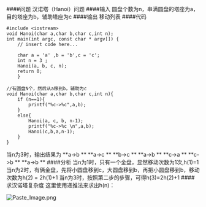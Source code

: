 ####问题
汉诺塔（Hanoi）问题
####输入
圆盘个数为n，串满圆盘的塔座为a，目的塔座为b，辅助塔座为c
####输出
移动列表
####代码

    #include <iostream>
    void Hanoi(char a,char b,char c,int n);
    int main(int argc, const char * argv[]) {
	    // insert code here...
	    
	    char a = 'a' ,b = 'b',c = 'c';
	    int n = 3 ;
	    Hanoi(a, b, c, n);
	    return 0;
	    }

    //有圆盘N个，然后从a移到b，辅助为c
    void Hanoi(char a,char b,char c,int n){
	    if (n==1){
	        printf("%c->%c",a,b);
	    }
	    else{
	        Hanoi(a, c, b, n-1);
	        printf("%c->%c \n",a,b);
	        Hanoi(c,b,a,n-1);
	    }
    }
当n为3时，输出结果为
**a->b **
**a->c **
**b->c **
**a->b **
**c->a **
**c->b **
**a->b **
####分析
当n为1时，只有一个金盘，显然移动次数为1次,h(1)=1
当n为2时，有俩金盘，先将小圆盘移到c，大圆盘移到b，再把小圆盘移到b，移动次数为h(2) = 2h(1)+1
当n为3时，按照第二步的步骤，可得h(3)=2h(2)+1
####求汉诺塔复杂度
这里使用递推法来求出h(n)：

![Paste_Image.png](http://upload-images.jianshu.io/upload_images/852671-a147770d304646da.png?imageMogr2/auto-orient/strip%7CimageView2/2/w/1240)
